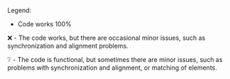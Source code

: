 Legend: 

 - Code works 100%

❌ - The code works, but there are occasional minor issues, such as synchronization and alignment problems.

❔ - The code is functional, but sometimes there are minor issues, such as problems with synchronization and alignment, or matching of elements.